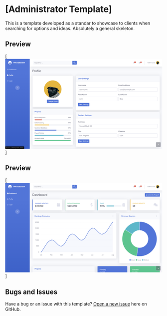 # [Administrator Template]

This is a template developed as a standar to showcase to clients when searching for options and ideas. 
Absolutely a general skeleton. 

## Preview
[![Shop Homepage Preview](https://github.com/MauMccoy/adminTemplate/blob/master/adminTemplatePreview.png)]

## Preview
[![Shop Homepage Preview](https://github.com/MauMccoy/adminTemplate/blob/master/adminTemplatePreview2.png)]

## Bugs and Issues

Have a bug or an issue with this template? [Open a new issue](https://github.com/MauMccoy/adminTemplate/issues) here on GitHub.
